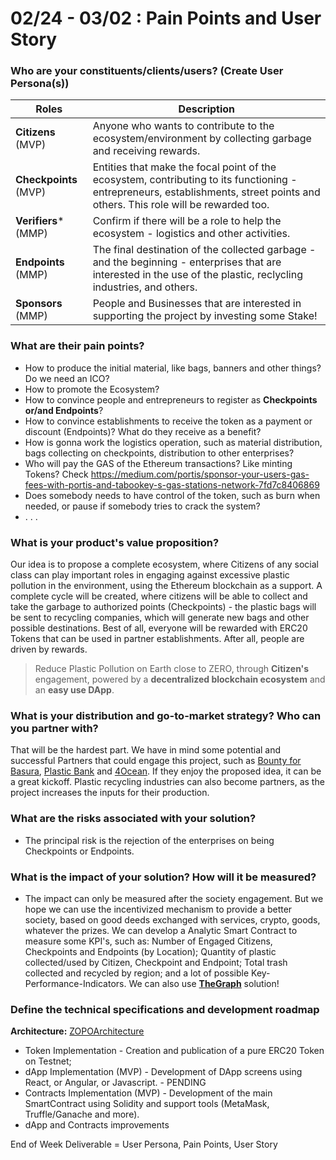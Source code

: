 # **02/24 - 03/02 : Pain Points and User Story**


### Who are your constituents/clients/users? (Create User Persona(s))
| Roles | Description |
| ------ | ------ | 
| **Citizens** (MVP)| Anyone who wants to contribute to the ecosystem/environment by collecting garbage and receiving rewards. |
| **Checkpoints** (MVP)| Entities that make the focal point of the ecosystem, contributing to its functioning - entrepreneurs, establishments, street points and others. This role will be rewarded too.|
| **Verifiers*** (MMP)| Confirm if there will be a role to help the ecosystem - logistics and other activities. |
| **Endpoints** (MMP)| The final destination of the collected garbage - and the beginning - enterprises that are interested in the use of the plastic, reclycling industries, and others. |
| **Sponsors** (MMP)| People and Businesses that are interested in supporting the project by investing some Stake! |


### What are their pain points?
  - How to produce the initial material, like bags, banners and other things? Do we need an ICO?
  - How to promote the Ecosystem?
  - How to convince people and entrepreneurs to register as **Checkpoints or/and Endpoints**?
  - How to convince establishments to receive the token as a payment or discount (Endpoints)? What do they receive as a benefit?
  - How is gonna work the logistics operation, such as material distribution, bags collecting on checkpoints, distribution to other enterprises?
  - Who will pay the GAS of the Ethereum transactions? Like minting Tokens? Check https://medium.com/portis/sponsor-your-users-gas-fees-with-portis-and-tabookey-s-gas-stations-network-7fd7c8406869
  - Does somebody needs to have control of the token, such as burn when needed, or pause if somebody tries to crack the system?
  - . . .

### What is your product's value proposition?
Our idea is to propose a complete ecosystem, where Citizens of any social class can play important roles in engaging against excessive plastic pollution in the environment, using the Ethereum blockchain as a support. A complete cycle will be created, where citizens will be able to collect and take the garbage to authorized points (Checkpoints) - the plastic bags will be sent to recycling companies, which will generate new bags and other possible destinations. Best of all, everyone will be rewarded with ERC20 Tokens that can be used in partner establishments. After all, people are driven by rewards.
>Reduce Plastic Pollution on Earth close to ZERO, through **Citizen's**  engagement, powered by a **decentralized blockchain ecosystem** and an **easy use DApp**.

### What is your distribution and go-to-market strategy? Who can you partner with?
That will be the hardest part. We have in mind some potential and successful Partners that could engage this project, such as [Bounty for Basura](https://filmfreeway.com/thebountyforbasura), [Plastic Bank](https://plasticbank.com/) and [4Ocean](https://4ocean.com/?gclid=Cj0KCQiAkePyBRCEARIsAMy5Scv1ReNjhkw3qezXzpDUJHxaFYV4chm9RibYj0tS6OHA0EnjwA3x75gaAjRoEALw_wcB). If they enjoy the proposed idea, it can be a great kickoff.
Plastic recycling industries can also become partners, as the project increases the inputs for their production.

### What are the risks associated with your solution?
  - The principal risk is the rejection of the enterprises on being Checkpoints or Endpoints.

### What is the impact of your solution? How will it be measured?
  - The impact can only be measured after the society engagement. But we hope we can use the incentivized mechanism to provide a better society, based on good deeds exchanged with services, crypto, goods, whatever the prizes.
We can develop a Analytic Smart Contract to measure some KPI's, such as: Number of Engaged Citizens, Checkpoints and Endpoints (by Location); Quantity of plastic collected/used by Citizen, Checkpoint and Endpoint; Total trash collected and recycled by region; and a lot of possible Key-Performance-Indicators. We can also use [**TheGraph**](https://thegraph.com/) solution!

### Define the technical specifications and development roadmap
**Architecture:**
[ZOPOArchitecture](https://scontent.fvcp2-1.fna.fbcdn.net/v/t1.15752-9/93024584_512067459461678_5495134454475128832_n.png?_nc_cat=103&_nc_sid=b96e70&_nc_ohc=CxqcPSaoXDwAX_ob5BD&_nc_ht=scontent.fvcp2-1.fna&oh=8354020d0e97c0b43defdca4a8d14fe5&oe=5EB4732B)

  - Token Implementation - Creation and publication of a pure ERC20 Token on Testnet;
  - dApp Implementation (MVP) - Development of DApp screens using React, or Angular, or Javascript. - PENDING
  - Contracts Implementation (MVP) - Development of the main SmartContract using Solidity and support tools (MetaMask, Truffle/Ganache and more).
  - dApp and Contracts improvements
  
End of Week Deliverable  = User Persona, Pain Points, User Story
